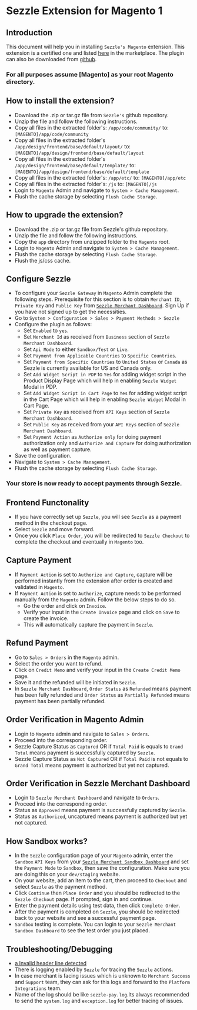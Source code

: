# Sezzle Extension for Magento 1

## Introduction
This document will help you in installing `Sezzle's Magento` extension. This extension is a certified one and listed [here](https://marketplace.magento.com/sezzle-sezzle-sezzlepay.html) in the marketplace. The plugin can also be downloaded from [github](https://github.com/sezzle/sezzle-magento).

### For all purposes assume [Magento] as your root Magento directory.
## How to install the extension?

* Download the .zip or tar.gz file from `Sezzle's` github repository.
* Unzip the file and follow the following instructions.
* Copy all files in the extracted folder's: `/app/code/community/` to: `[MAGENTO]/app/code/community`
* Copy all files in the extracted folder's `/app/design/frontend/base/default/layout/` to: `[MAGENTO]/app/design/frontend/base/default/layout`
* Copy all files in the extracted folder's `/app/design/frontend/base/default/template/` to: `[MAGENTO]/app/design/frontend/base/default/template`
* Copy all files in the extracted folder's: `/app/etc/` to: `[MAGENTO]/app/etc`
* Copy all files in the extracted folder's: `/js` to: `[MAGENTO]/js`
* Login to `Magento` Admin and navigate to `System > Cache Management`.
* Flush the cache storage by selecting `Flush Cache Storage`.

## How to upgrade the extension?

* Download the .zip or tar.gz file from Sezzle's github repository.
* Unzip the file and follow the following instructions.
* Copy the `app` directory from unzipped folder to the `Magento` root.
* Login to `Magento` Admin and navigate to `System > Cache Management`.
* Flush the cache storage by selecting `Flush Cache Storage`.
* Flush the js/css cache.

## Configure Sezzle

* To configure your `Sezzle Gateway` in `Magento` Admin complete the following steps. Prerequisite for this section is to obtain `Merchant ID`, `Private Key` and `Public Key` from [`Sezzle Merchant Dashboard`](https://dashboard.sezzle.in/merchant/). Sign Up if you have not signed up to get the necessities.
* Go to `System > Configuration > Sales > Payment Methods > Sezzle`
* Configure the plugin as follows:
    * Set `Enabled` to `yes`.
    * Set `Merchant Id` as received from `Business` section of `Sezzle Merchant Dashboard`.
    * Set `Api Mode` to either `Sandbox/Test` or `Live`.
    * Set `Payment from Applicable Countries` to `Specific Countries`.
    * Set `Payment from Specific Countries` to `United States` or `Canada` as Sezzle is currently available for US and Canada only.
    * Set `Add Widget Script in PDP` to `Yes` for adding widget script in the Product Display Page which will help in enabling `Sezzle Widget` Modal in PDP.
    * Set `Add Widget Script in Cart Page` to `Yes` for adding widget script in the Cart Page which will help in enabling `Sezzle Widget` Modal in Cart Page.
    * Set `Private Key` as received from `API Keys` section of `Sezzle Merchant Dashboard`.
    * Set `Public Key` as received from your `API Keys` section of `Sezzle Merchant Dashboard`.
    * Set `Payment Action` as `Authorize only` for doing payment authorization only and `Authorize and Capture` for doing authorization as well as payment capture.
* Save the configuration.
* Navigate to `System > Cache Management`.
* Flush the cache storage by selecting `Flush Cache Storage`.

### Your store is now ready to accept payments through Sezzle.

## Frontend Functonality

* If you have correctly set up `Sezzle`, you will see `Sezzle` as a payment method in the checkout page.
* Select `Sezzle` and move forward.
* Once you click `Place Order`, you will be redirected to `Sezzle Checkout` to complete the checkout and eventually in `Magento` too.

## Capture Payment

* If `Payment Action` is set to `Authorize and Capture`, capture will be performed instantly from the extension after order is created and validated in `Magento`.
* If `Payment Action` is set to `Authorize`, capture needs to be performed manually from the `Magento` admin. Follow the below steps to do so.
    * Go the order and click on `Invoice`.
    * Verify your input in the `Create Invoice` page and click on `Save` to create the invoice.
    * This will automatically capture the payment in `Sezzle`.

## Refund Payment

* Go to `Sales > Orders` in the `Magento` admin.
* Select the order you want to refund.
* Click on `Credit Memo` and verify your input in the `Create Credit Memo` page.
* Save it and the refunded will be initiated in `Sezzle`.
* In `Sezzle Merchant Dashboard`, `Order Status` as `Refunded` means payment has been fully refunded and `Order Status` as `Partially Refunded` means payment has been partially refunded.

## Order Verification in Magento Admin

* Login to `Magento` admin and navigate to `Sales > Orders`.
* Proceed into the corresponding order.
* Sezzle Capture Status as `Captured` OR if `Total Paid` is equals to `Grand Total` means payment is successfully captured by `Sezzle`.
* Sezzle Capture Status as `Not Captured` OR if `Total Paid` is not equals to `Grand Total` means payment is authorized but yet not captured.

## Order Verification in Sezzle Merchant Dashboard

* Login to `Sezzle Merchant Dashboard` and navigate to `Orders`.
* Proceed into the corresponding order.
* Status as `Approved` means payment is successfully captured by `Sezzle`.
* Status as `Authorized`, uncaptured means payment is authorized but yet not captured.

## How Sandbox works?

* In the `Sezzle` configuration page of your `Magento` admin, enter the `Sandbox` `API Keys` from your [`Sezzle Merchant Sandbox Dashboard`](https://sandbox.dashboard.sezzle.in/merchant/) and set the `Payment Mode` to `Sandbox`, then save the configuration. Make sure you are doing this on your `dev/staging` website.
* On your website, add an item to the cart, then proceed to `Checkout` and select `Sezzle` as the payment method.
* Click `Continue` then `Place Order` and you should be redirected to the `Sezzle Checkout` page. If prompted, sign in and continue.
* Enter the payment details using test data, then click `Complete Order`.
* After the payment is completed on `Sezzle`, you should be redirected back to your website and see a successful payment page.
* `Sandbox` testing is complete. You can login to your `Sezzle Merchant Sandbox Dashboard` to see the test order you just placed.

## Troubleshooting/Debugging
* [a Invalid header line detected](Troubleshooting.md#invalid-header-line-detected)
* There is logging enabled by `Sezzle` for tracing the `Sezzle` actions.
* In case merchant is facing issues which is unknown to `Merchant Success` and `Support` team, they can ask for this logs and forward to the `Platform Integrations` team.
* Name of the log should be like `sezzle-pay.log`.Its always recommended to send the `system.log` and `exception.log` for better tracing of issues.
